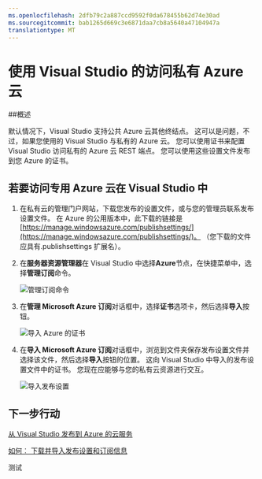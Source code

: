 ```yaml
---
ms.openlocfilehash: 2dfb79c2a887ccd9592f0da678455b62d74e30ad
ms.sourcegitcommit: bab1265d669c3e6871daa7cb8a5640a47104947a
translationtype: MT
---
```

<properties 
   pageTitle="使用 Visual Studio 的访问私有 Azure 云"
   description="了解如何使用 Visual Studio 访问私有云资源。"
   services="visual-studio-online"
   documentationCenter="na"
   authors="kempb"
   manager="douge"
   editor="tglee" />
<tags 
   ms.service="multiple"
   ms.devlang="dotnet"
   ms.topic="article"
   ms.tgt_pltfrm="na"
   ms.workload="multiple"
   ms.date="08/13/2015"
   ms.author="kempb" />

# 使用 Visual Studio 的访问私有 Azure 云

##概述

默认情况下，Visual Studio 支持公共 Azure 云其他终结点。 这可以是问题，不过，如果您使用的 Visual Studio 与私有的 Azure 云。 您可以使用证书来配置 Visual Studio 访问私有的 Azure 云 REST 端点。 您可以使用这些设置文件发布到您 Azure 的证书。

## 若要访问专用 Azure 云在 Visual Studio 中

1. 在私有云的管理门户网站，下载您发布的设置文件，或与您的管理员联系发布设置文件。 在 Azure 的公用版本中，此下载的链接是[https://manage.windowsazure.com/publishsettings/](https://manage.windowsazure.com/publishsettings/)。 （您下载的文件应具有.publishsettings 扩展名）。

1. 在**服务器资源管理器**在 Visual Studio 中选择**Azure**节点，在快捷菜单中，选择**管理订阅**命令。

    ![管理订阅命令](./media/vs-azure-tools-access-private-azure-clouds-with-visual-studio/IC790778.png)

1. 在**管理 Microsoft Azure 订阅**对话框中，选择**证书**选项卡，然后选择**导入**按钮。

    ![导入 Azure 的证书](./media/vs-azure-tools-access-private-azure-clouds-with-visual-studio/IC790779.png)

1. 在**导入 Microsoft Azure 订阅**对话框中，浏览到文件夹保存发布设置文件并选择该文件，然后选择**导入**按钮的位置。 这向 Visual Studio 中导入的发布设置文件中的证书。 您现在应能够与您的私有云资源进行交互。

    ![导入发布设置](./media/vs-azure-tools-access-private-azure-clouds-with-visual-studio/IC790780.png)

## 下一步行动

[从 Visual Studio 发布到 Azure 的云服务](https://msdn.microsoft.com/library/azure/ee460772.aspx)

[如何︰ 下载并导入发布设置和订阅信息](https://msdn.microsoft.com/library/dn385850(v=nav.70).aspx)


测试
